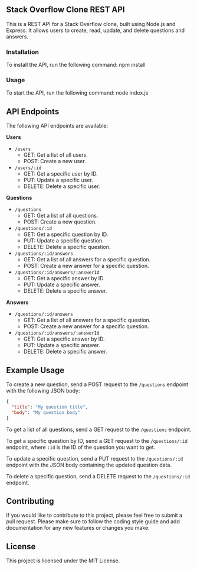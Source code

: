 ## Stack Overflow Clone REST API

This is a REST API for a Stack Overflow clone, built using Node.js and Express. It allows users to create, read, update, and delete questions and answers.

### Installation

To install the API, run the following command:
npm install

### Usage

To start the API, run the following command:
node index.js
## API Endpoints

The following API endpoints are available:

**Users**

* `/users`
    * GET: Get a list of all users.
    * POST: Create a new user.
* `/users/:id`
    * GET: Get a specific user by ID.
    * PUT: Update a specific user.
    * DELETE: Delete a specific user.

**Questions**

* `/questions`
    * GET: Get a list of all questions.
    * POST: Create a new question.
* `/questions/:id`
    * GET: Get a specific question by ID.
    * PUT: Update a specific question.
    * DELETE: Delete a specific question.
* `/questions/:id/answers`
    * GET: Get a list of all answers for a specific question.
    * POST: Create a new answer for a specific question.
* `/questions/:id/answers/:answerId`
    * GET: Get a specific answer by ID.
    * PUT: Update a specific answer.
    * DELETE: Delete a specific answer.

**Answers**

* `/questions/:id/answers`
    * GET: Get a list of all answers for a specific question.
    * POST: Create a new answer for a specific question.
* `/questions/:id/answers/:answerId`
    * GET: Get a specific answer by ID.
    * PUT: Update a specific answer.
    * DELETE: Delete a specific answer.

## Example Usage

To create a new question, send a POST request to the `/questions` endpoint with the following JSON body:

```json
{
  "title": "My question title",
  "body": "My question body"
}
````


To get a list of all questions, send a GET request to the `/questions` endpoint.

To get a specific question by ID, send a GET request to the `/questions/:id` endpoint, where `:id` is the ID of the question you want to get.

To update a specific question, send a PUT request to the `/questions/:id` endpoint with the JSON body containing the updated question data.

To delete a specific question, send a DELETE request to the `/questions/:id` endpoint.

## Contributing

If you would like to contribute to this project, please feel free to submit a pull request. Please make sure to follow the coding style guide and add documentation for any new features or changes you make.

## License

This project is licensed under the MIT License.


